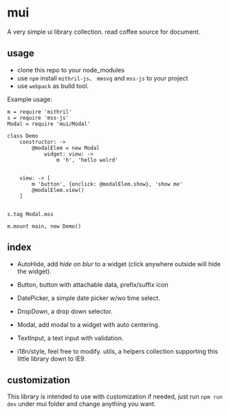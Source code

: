 mui
===

A very simple ui library collection. read coffee source for document.

usage
-----

+ clone this repo to your node_modules
+ use `npm` install `mithril-js`、 `mmsvg` and `mss-js` to your project
+ use `webpack` as build tool.

Example usage:

```
m = require 'mithril'
s = require 'mss-js'
Modal = require 'mui/Modal'

class Demo
    constructor: ->
        @modalElem = new Modal
            widget: view: ->
                m 'h', 'hello wolrd'


    view: -> [
        m 'button', {onclick: @modalElem.show}, 'show me'
        @modalElem.view()
    ]


s.tag Modal.mss

m.mount main, new Demo()
```

index
-----

+ AutoHide, add *hide on blur* to a widget (click anywhere outside will hide the widget).

+ Button, button with attachable data, prefix/suffix icon

+ DatePicker, a simple date picker w/wo time select.

+ DropDown, a drop down selector.

+ Modal, add modal to a widget with auto centering.

+ TextInput, a text input with validation.

+ i18n/style, feel free to modify.  utils, a helpers collection supporting this little library down to IE9.

customization
-------------

This library is intended to use with customization if needed, just run `npm run dev` under mui folder and change anything you want.
